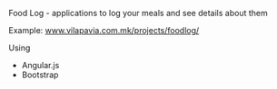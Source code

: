 Food Log - applications to log your meals and see details about them

Example: www.vilapavia.com.mk/projects/foodlog/

Using
 - Angular.js
 - Bootstrap
